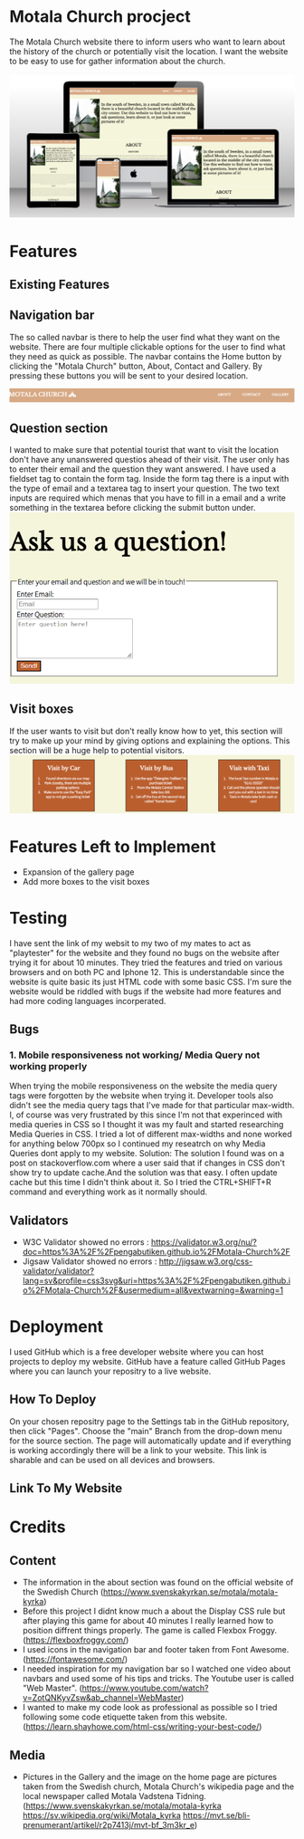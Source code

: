 # Motala Church procject
The Motala Church website there to inform users who want to learn about the history of the church or potentially visit the location. I want the website to be easy to use for gather information about the church.

![Photo showing website on multiple devices](/assets/images/responsiveness-to-website.png)

# Features

## Existing Features

## Navigation bar
The so called navbar is there to help the user find what they want on the website. There are four multiple clickable options for the user to find what they need as quick as possible. The navbar contains the Home button by clicking the "Motala Church" button, About, Contact and Gallery. By pressing these buttons you will be sent to your desired location.

![Photo showing navbar](/assets/images/navbar.png)

## Question section
I wanted to make sure that potential tourist that want to visit the location don't have any unanswered questios ahead of their visit. The user only has to enter their email and the question they want answered. I have used a fieldset tag to contain the form tag. Inside the form tag there is a input with the type of email and a textarea tag to insert your question. The two text inputs are required which menas that you have to fill in a email and a write something in the textarea  before clicking the submit button under.
![Photo showing question section](/assets/images/questionbar.png)
## Visit boxes
If the user wants to visit but don't really know how to yet, this section will try to make up your mind by giving options and explaining the options. This section will be a huge help to potential visitors.
![Photo showing the visit boxes](/assets/images/visit-boxes.png)
# Features Left to Implement
- Expansion of the gallery page
- Add more boxes to the visit boxes

# Testing 
I have sent the link of my websit to my two of my mates to act as "playtester" for the website and they found no bugs on the website after trying it for about 10 minutes. They tried the features and tried on various browsers and on both PC and Iphone 12. This is understandable since the website is quite basic its just HTML code with some basic CSS. I'm sure the website would be riddled with bugs if the website had more features and had more coding languages incorperated.
## Bugs

### 1. Mobile responsiveness not working/ Media Query not working properly
When trying the mobile responsiveness on the website the media query tags were forgotten by the website when trying it. Developer tools also didn't see the media query tags that I've made for that particular max-width. I, of course was very frustrated by this since I'm not that experinced with media queries in CSS so I thought it was my fault and started researching Media Queries in CSS. I tried a lot of different max-widths and none worked for anything below 700px so I continued my reseatrch on why Media Queries dont apply to my website.
Solution:
The solution I found was on a post on stackoverflow.com where a user said that if changes in CSS don't show try to update cache.And the solution was that easy. I often update cache but this time I didn't think about it. So I tried the CTRL+SHIFT+R command and everything work as it normally should.

## Validators

- W3C Validator showed no errors : https://validator.w3.org/nu/?doc=https%3A%2F%2Fpengabutiken.github.io%2FMotala-Church%2F
- Jigsaw Validator showed no errors : http://jigsaw.w3.org/css-validator/validator?lang=sv&profile=css3svg&uri=https%3A%2F%2Fpengabutiken.github.io%2FMotala-Church%2F&usermedium=all&vextwarning=&warning=1

# Deployment
I used  GitHub which is a free developer website where you can host projects to deploy my website. GitHub have a feature called GitHub Pages where you can launch your repositry to a live website. 
## How To Deploy
On your chosen repositry page to the Settings tab in the GitHub repository, then click "Pages". Choose the "main" Branch from the drop-down menu for the source section. The page will automatically update and if everything is working accordingly there will be a link to your website. This link is sharable and can be used on all devices and browsers.

## Link To My Website




# Credits

## Content
- The information in the about section was found on the official website of the Swedish Church (https://www.svenskakyrkan.se/motala/motala-kyrka)
- Before this project I didnt know much a about the Display CSS rule but after playing this game for about 40 minutes I really learned how to position diffrent things properly. The game is called Flexbox Froggy. (https://flexboxfroggy.com/)
- I used icons in the navigation bar and footer  taken from Font Awesome. (https://fontawesome.com/)
- I needed inspiration for my navigation bar so I watched one video about navbars and used some of his tips and tricks. The Youtube user is called "Web Master". (https://www.youtube.com/watch?v=ZotQNKyvZsw&ab_channel=WebMaster)
- I wanted to make my code look as professional as possible so I tried following some code etiquette taken from this website. (https://learn.shayhowe.com/html-css/writing-your-best-code/)

## Media
- Pictures in the Gallery and the image on the home page are pictures taken from the Swedish church, Motala Church's wikipedia page and the local newspaper called Motala Vadstena Tidning. (https://www.svenskakyrkan.se/motala/motala-kyrka     https://sv.wikipedia.org/wiki/Motala_kyrka      https://mvt.se/bli-prenumerant/artikel/r2p7413j/mvt-bf_3m3kr_e)


